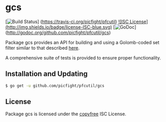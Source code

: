 gcs
==========

[![Build Status](http://img.shields.io/travis/picfight/pfcutil.svg)]
(https://travis-ci.org/picfight/pfcutil) [![ISC License]
(http://img.shields.io/badge/license-ISC-blue.svg)](http://copyfree.org)
[![GoDoc](https://godoc.org/github.com/picfight/pfcutil/gcs?status.png)]
(http://godoc.org/github.com/picfight/pfcutil/gcs)

Package gcs provides an API for building and using a Golomb-coded set filter
similar to that described [here](http://giovanni.bajo.it/post/47119962313/golomb-coded-sets-smaller-than-bloom-filters).

A comprehensive suite of tests is provided to ensure proper functionality.

## Installation and Updating

```bash
$ go get -u github.com/picfight/pfcutil/gcs
```

## License

Package gcs is licensed under the [copyfree](http://copyfree.org) ISC
License.
